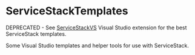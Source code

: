 ServiceStackTemplates
=====================
DEPRECATED - See [ServiceStackVS](github.com/ServiceStack/ServiceStackVS) Visual Studio extension for the best ServiceStack templates.

Some Visual Studio templates and helper tools for use with ServiceStack.
